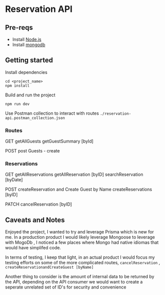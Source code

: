 # Reservation API

## Pre-reqs

- Install [Node.js](https://nodejs.org/en/)
- Install [mongodb](https://www.mongodb.com/docs/manual/installation/)

## Getting started

Install dependencies

```
cd <project_name>
npm install
```

Build and run the project

```
npm run dev

```

Use Postman collection to interact with routes ```./reservation-api.postman_collection.json```

### Routes
GET
getAllGuests
getGuestSummary [byId]

POST
post Guests - create

### Reservations
GET
getAllReservations
getAllReservation [byID]
searchReservation [byDate]

POST
createReservation and Create Guest by Name
createReservations [byID]

PATCH
cancelReservation [byID]

## Caveats and Notes
Enjoyed the project, I wanted to try and leverage Prisma which is new for me.
In a production product I would likely leverage Mongoose to leverage with MogoDb , I noticed a few places where Mongo had native idiomas that would have simplifed code. 

In terms of testing, I keep that light, in an actual product I would focus my testing efforts on some of the more complicated routes, ```cancelReservation``` , ```createReservationandCreateGuest [byName]```

Another thing to consider is the amount of internal data to be returned by the API, depending on the API consumer we would want to create a seperate unrelated set of ID's for security and convenience


